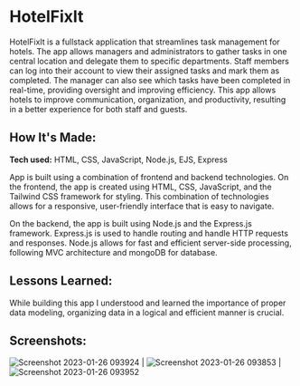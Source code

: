 # HotelFixIt

HotelFixIt is a fullstack application that streamlines task management for hotels. The app allows managers and administrators to gather tasks in one central location and delegate them to specific departments. Staff members can log into their account to view their assigned tasks and mark them as completed. The manager can also see which tasks have been completed in real-time, providing oversight and improving efficiency. This app allows hotels to improve communication, organization, and productivity, resulting in a better experience for both staff and guests.

## How It's Made:

**Tech used:** HTML, CSS, JavaScript, Node.js, EJS, Express


App is built using a combination of frontend and backend technologies. On the frontend, the app is created using HTML, CSS, JavaScript, and the Tailwind CSS framework for styling. This combination of technologies allows for a responsive, user-friendly interface that is easy to navigate.

On the backend, the app is built using Node.js and the Express.js framework. Express.js is used to handle routing and handle HTTP requests and responses. Node.js allows for fast and efficient server-side processing, following MVC architecture and mongoDB for database.



## Lessons Learned:

While building this app I understood and learned the importance of proper data modeling, organizing data in a logical and efficient manner is crucial.

## Screenshots:

![Screenshot 2023-01-26 093924](https://user-images.githubusercontent.com/96948675/214792112-3032017e-9dc8-4b35-81e0-0933582c5950.png) | ![Screenshot 2023-01-26 093853](https://user-images.githubusercontent.com/96948675/214792119-36a9e774-ce05-4c30-b969-20f37fcb5375.png) | ![Screenshot 2023-01-26 093952](https://user-images.githubusercontent.com/96948675/214792123-bd957c91-0f65-4ab5-931c-0ab9f0ccf0de.png)



<!-- ## Examples:

Take a look at these couple examples that I have in my own portfolio: -->

<!-- **Palettable:** https://github.com/alecortega/palettable

**Twitter Battle:** https://github.com/alecortega/twitter-battle

**Patch Panel:** https://github.com/alecortega/patch-panel -->
